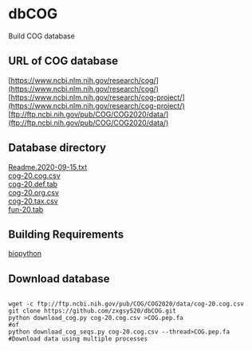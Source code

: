 # dbCOG
Build COG database
## URL of COG database
[https://www.ncbi.nlm.nih.gov/research/cog/](https://www.ncbi.nlm.nih.gov/research/cog/)  
[https://www.ncbi.nlm.nih.gov/research/cog-project/](https://www.ncbi.nlm.nih.gov/research/cog-project/)  
[ftp://ftp.ncbi.nih.gov/pub/COG/COG2020/data/](ftp://ftp.ncbi.nih.gov/pub/COG/COG2020/data/)  

## Database directory
[Readme.2020-09-15.txt](ftp://ftp.ncbi.nih.gov/pub/COG/COG2020/data/Readme.2020-09-15.txt)  
[cog-20.cog.csv](ftp://ftp.ncbi.nih.gov/pub/COG/COG2020/data/cog-20.cog.csv)  
[cog-20.def.tab](ftp://ftp.ncbi.nih.gov/pub/COG/COG2020/data/cog-20.def.tab)  
[cog-20.org.csv](ftp://ftp.ncbi.nih.gov/pub/COG/COG2020/data/cog-20.org.csv)  
[cog-20.tax.csv](ftp://ftp.ncbi.nih.gov/pub/COG/COG2020/data/cog-20.tax.csv)  
[fun-20.tab](ftp://ftp.ncbi.nih.gov/pub/COG/COG2020/data/fun-20.tab)  

## Building Requirements
[biopython](https://biopython.org/)

## Download database
<pre><code>
wget -c ftp://ftp.ncbi.nih.gov/pub/COG/COG2020/data/cog-20.cog.csv
git clone https://github.com/zxgsy520/dbCOG.git
python download_cog.py cog-20.cog.csv >COG.pep.fa
#of
python download_cog_seqs.py cog-20.cog.csv --thread>COG.pep.fa #Download data using multiple processes
<pre><code>
